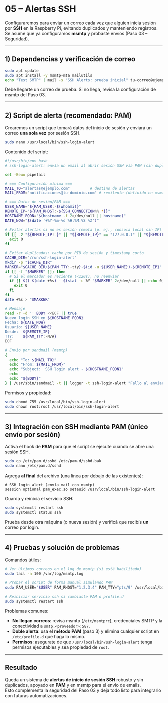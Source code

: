 # 05 – Alertas SSH

Configuraremos para enviar un correo cada vez que alguien inicia sesión por **SSH** en la Raspberry Pi, evitando duplicados y manteniendo registros.  
Se asume que ya configuramos **msmtp** y probaste envíos (Paso 03 – Seguridad).

---

## 1) Dependencias y verificación de correo

```bash
sudo apt update
sudo apt install -y msmtp-mta mailutils
echo "Test SMTP" | mail -s "SSH Alerts: prueba inicial" tu-correo@ejemplo.com
```

Debe llegarte un correo de prueba. Si no llega, revisa la configuración de msmtp del Paso 03.

---

## 2) Script de alerta (recomendado: PAM)

Crearemos un script que tomará datos del inicio de sesión y enviará un correo **una sola vez** por sesión SSH.

```bash
sudo nano /usr/local/bin/ssh-login-alert
```

Contenido del script:

```bash
#!/usr/bin/env bash
# ssh-login-alert: envía un email al abrir sesión SSH vía PAM (sin duplicados)

set -Eeuo pipefail

# === Configuración mínima ===
MAIL_TO="alertas@ejemplo.com"         # destino de alertas
MAIL_FROM="notificaciones@tu-dominio.com" # remitente (definido en msmtp)

# === Datos de sesión/PAM ===
USER_NAME="${PAM_USER:-$(whoami)}"
REMOTE_IP="${PAM_RHOST:-${SSH_CONNECTION%% *}}"
HOSTNAME_FQDN="$(hostname -f 2>/dev/null || hostname)"
DATE_NOW="$(date '+%Y-%m-%d %H:%M:%S %Z')"

# Evitar alertas si no es sesión remota (p. ej., consola local sin IP)
if [[ -z "${REMOTE_IP:-}" || "${REMOTE_IP}" == "127.0.0.1" || "${REMOTE_IP}" == "::1" ]]; then
  exit 0
fi

# Evitar duplicados: cache por PID de sesión y timestamp corto
CACHE_DIR="/run/ssh-login-alert"
mkdir -p "$CACHE_DIR"
MARKER="$CACHE_DIR/${PAM_TTY:-tty}-$(id -u ${USER_NAME})-${REMOTE_IP}"
if [[ -f "$MARKER" ]]; then
  # Si el marcador es reciente (<120s), no reenviar
  if [[ $(( $(date +%s) - $(stat -c %Y "$MARKER" 2>/dev/null || echo 0) )) -lt 120 ]]; then
    exit 0
  fi
fi
date +%s > "$MARKER"

# Mensaje
read -r -d '' BODY <<EOF || true
Nuevo login SSH en ${HOSTNAME_FQDN}
Fecha: ${DATE_NOW}
Usuario: ${USER_NAME}
Desde:  ${REMOTE_IP}
TTY:    ${PAM_TTY:-N/A}
EOF

# Envío por sendmail (msmtp)
{
  echo "To: ${MAIL_TO}"
  echo "From: ${MAIL_FROM}"
  echo "Subject:  SSH login alert - ${HOSTNAME_FQDN}"
  echo
  echo "${BODY}"
} | /usr/sbin/sendmail -t || logger -t ssh-login-alert "Fallo al enviar correo"
```

Permisos y propiedad:

```bash
sudo chmod 755 /usr/local/bin/ssh-login-alert
sudo chown root:root /usr/local/bin/ssh-login-alert
```

---

## 3) Integración con SSH mediante PAM (único envío por sesión)

Activa el hook de **PAM** para que el script se ejecute cuando se abre una sesión SSH.

```bash
sudo cp /etc/pam.d/sshd /etc/pam.d/sshd.bak
sudo nano /etc/pam.d/sshd
```

Agrega **al final** del archivo (una línea por debajo de las existentes):

```
# SSH login alert (envía mail con msmtp)
session optional pam_exec.so seteuid /usr/local/bin/ssh-login-alert
```

Guarda y reinicia el servicio SSH:

```bash
sudo systemctl restart ssh
sudo systemctl status ssh
```

Prueba desde otra máquina (o nueva sesión) y verificá que recibís **un** correo por login.

---


## 4) Pruebas y solución de problemas

Comandos útiles:

```bash
# Ver últimos correos en el log de msmtp (si está habilitado)
sudo tail -n 100 /var/log/msmtp.log

# Probar el script de forma manual simulando PAM
sudo PAM_USER="$USER" PAM_RHOST="1.2.3.4" PAM_TTY="pts/9" /usr/local/bin/ssh-login-alert

# Reiniciar servicio ssh si cambiaste PAM o profile.d
sudo systemctl restart ssh
```

Problemas comunes:
- **No llegan correos**: revisa msmtp (`/etc/msmtprc`), credenciales SMTP y la conectividad a `smtp.<proveedor>:587`.
- **Doble alerta**: usa el **método PAM** (paso 3) y elimina cualquier script en `/etc/profile.d` que haga lo mismo.
- **Permisos**: asegurate de que `/usr/local/bin/ssh-login-alert` tenga permisos ejecutables y sea propiedad de `root`.

---

## Resultado

Queda un sistema de **alertas de inicio de sesión SSH** robusto y sin duplicados, apoyado en **PAM** y en msmtp para el envío de emails.  
Esto complementa la seguridad del Paso 03 y deja todo listo para integrarlo con futuras automatizaciones.



   
